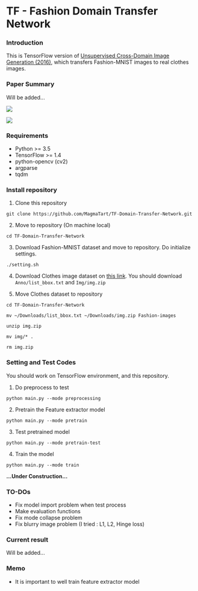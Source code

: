 # TF - Fashion Domain Transfer Network

### Introduction

This is TensorFlow version of [Unsupervised Cross-Domain Image Generation (2016)](https://arxiv.org/abs/1611.02200), which transfers Fashion-MNIST images to real clothes images.

### Paper Summary

Will be added...

![](./images/summary.png)

![](./images/loss.png)

### Requirements

- Python >= 3.5
- TensorFlow >= 1.4
- python-opencv (cv2)
- argparse
- tqdm

### Install repository

1. Clone this repository

`git clone https://github.com/MagmaTart/TF-Domain-Transfer-Network.git`

2. Move to repository (On machine local)

`cd TF-Domain-Transfer-Network`

3. Download Fashion-MNIST dataset and move to repository. Do initialize settings.

`./setting.sh`

4. Download Clothes image dataset on [this link](https://www.dropbox.com/sh/ryl8efwispnjw21/AACt2dLasqSDsCf-kcQwoWyfa?dl=0). You should download `Anno/list_bbox.txt` and `Img/img.zip`

5. Move Clothes dataset to repository

```
cd TF-Domain-Transfer-Network

mv ~/Downloads/list_bbox.txt ~/Downloads/img.zip Fashion-images

unzip img.zip

mv img/* .

rm img.zip
```

### Setting and Test Codes

You should work on TensorFlow environment, and this repository.

1. Do preprocess to test

`python main.py --mode preprocessing`

2. Pretrain the Feature extractor model

`python main.py --mode pretrain`

3. Test pretrained model

`python main.py --mode pretrain-test`

4. Train the model

`python main.py --mode train`

__...Under Construction...__

### TO-DOs

- Fix model import problem when test process
- Make evaluation functions
- Fix mode collapse problem
- Fix blurry image problem (I tried : L1, L2, Hinge loss)

### Current result

Will be added...

### Memo

- It is important to well train feature extractor model
